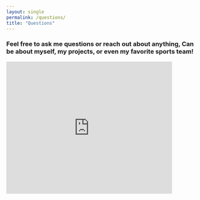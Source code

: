 ```yaml
---
layout: single
permalink: /questions/
title: "Questions"
---
```


### Feel free to ask me questions or reach out about anything, Can be about myself, my projects, or even my favorite sports team!

<iframe src="https://docs.google.com/forms/d/e/1FAIpQLSeEX99pq-XE6zejRazdW-VhYp48mskGBlOKE4DTKkSJvCccfA/viewform?embedded=true" width="440" height="351" frameborder="0" marginheight="0" marginwidth="0">Loading…</iframe>
